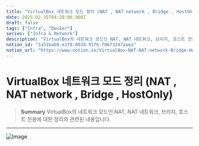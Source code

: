```yaml
---
title: "VirtualBox 네트워크 모드 정리 (NAT , NAT network , Bridge , HostOnly)"
date: 2025-02-25T04:20:00.000Z
draft: false
tags: ["Infra", "Docker"]
series: ["Infra & Network"]
description: "VirtualBox의 네트워크 모드인 NAT, NAT 네트워크, 브리지, 호스트 전용에 대한 정리와 관련된 내용입니다."
notion_id: "1a51bab9-e3f8-8034-91f6-f06f3247aaea"
notion_url: "https://www.notion.so/VirtualBox-NAT-NAT-network-Bridge-HostOnly-1a51bab9e3f8803491f6f06f3247aaea"
---
```


# VirtualBox 네트워크 모드 정리 (NAT , NAT network , Bridge , HostOnly)

> **Summary**
> VirtualBox의 네트워크 모드인 NAT, NAT 네트워크, 브리지, 호스트 전용에 대한 정리와 관련된 내용입니다.

---

![Image](https://prod-files-secure.s3.us-west-2.amazonaws.com/09ccd4d5-876c-4bba-bbdf-cc77a0a11257/b41708a6-4791-4f90-9660-53a0296c38e4/image.png?X-Amz-Algorithm=AWS4-HMAC-SHA256&X-Amz-Content-Sha256=UNSIGNED-PAYLOAD&X-Amz-Credential=ASIAZI2LB466TDKDWR4K%2F20250724%2Fus-west-2%2Fs3%2Faws4_request&X-Amz-Date=20250724T083408Z&X-Amz-Expires=3600&X-Amz-Security-Token=IQoJb3JpZ2luX2VjEAAaCXVzLXdlc3QtMiJGMEQCIGpJk%2Fvssdlbdw%2Fh6TgncPoW0NlyJ4zVFAQhtBbkFVDLAiB07ctdOijjPTGdROz1OT%2FaKupIBkLrgdcnIeTm4tblFCr%2FAwgpEAAaDDYzNzQyMzE4MzgwNSIMAXrqecklPToJrov7KtwDa2AM5T8PUx9TirIkD%2Fch7Z%2Fy4BWVdglxIl02UXQhXeF8YffoQlM13MTdukKDACQoSETFJbqlCBA3jiZ36t1Qf84PIHXmPHQ7BMAzN22aspYKL12VTF5VlUk6Xx6Fq%2Be0YmvcoR8wQVrqfNcuAfLStXSOaR1aF2JET%2FrhxUPzcZBuvJrezW%2FkJwZDNruN%2BIqjEBh4fQn7hq8QmWjAAamEJUEWWtwIt5rAerhgSpyuWbjrl60M3xIVJkGl%2BKgaiRzOP2NfhCCRWLagtqFXyfoNob2phwHjOUDPb9Mqu6MFE4LqbA63UnpFNk%2BI358RxmFahnVrgCMisSkBeKopcAoRs9MzsHKRYDbsdsjfusrD1THhusljV0jHkZ1pTvoftC8jgpdvBYSqa42cdsgEdQX4cUoPMIK%2F3b0rHsmpSIc25DByOFnrhLQZkwXI9yAt6SHO65Evzhfjt0ls4Fh4KSZdaeBja6A5ZY1WsMWP7KU1Vuh2cMvHJzyTA%2Bb1G2nYx1BMyj4s3cYZzEvxV2GkhRtXOxACjI8QaQqSyynYWLPjF6Cw%2BWLsJRzb8%2B%2Bc0Qhz9jzyYg5Q22HjNuP5qM5eCyA5AejuGWZIgnag%2Fx8iips7l%2Fu%2BgptDSCKNghaYK0Qwyc%2BHxAY6pgE22ozvPyd6oofPWpRKb87ei73NHuBqjAWT0Up9W75NbKv80mlYg7A9pVe%2FgagtpgfGo38eZw1IK5PC5ohCOgDPupoC5EOCplVdVOeUGnml5Bqdzh8TElHs43qZfE1bxbk4GexfcoqSwzvqIAU5NS3%2BKCfs9jGgZN8klTKuA0LJPfSeUMsxDAVoqbcVxLYEtcZH%2FvKw7f%2FtvOdGRDDtw8TCDyhNeLNt&X-Amz-Signature=51bb59c2e6bcdca401f973611749238fe7a1a5614ae626f60d0045f4e0dc8f5e&X-Amz-SignedHeaders=host&x-amz-checksum-mode=ENABLED&x-id=GetObject)

